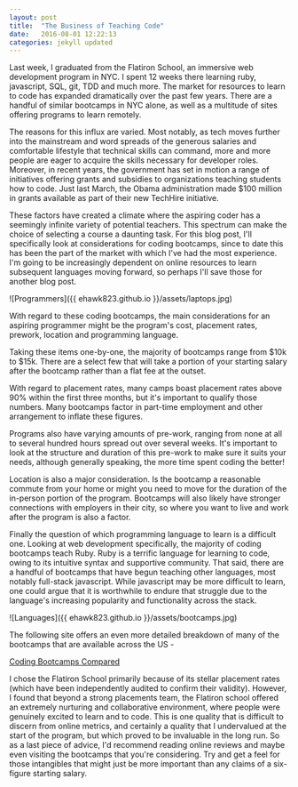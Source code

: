```yaml
---
layout: post
title:  "The Business of Teaching Code"
date:   2016-08-01 12:22:13
categories: jekyll updated
---
```


Last week, I graduated from the Flatiron School, an immersive web development program in NYC. I spent 12 weeks there learning ruby, javascript, SQL, git, TDD and much more. The market for resources to learn to code has expanded dramatically over the past few years. There are a handful of similar bootcamps in NYC alone, as well as a multitude of sites offering programs to learn remotely.

The reasons for this influx are varied. Most notably, as tech moves further into the mainstream and word spreads of the generous salaries and comfortable lifestyle that technical skills can command, more and more people are eager to acquire the skills necessary for developer roles. Moreover, in recent years, the government has set in motion a range of initiatives offering grants and subsidies to organizations teaching students how to code. Just last March, the Obama administration made $100 million in grants available as part of their new TechHire initiative.

These factors have created a climate where the aspiring coder has a seemingly infinite variety of potential teachers. This spectrum can make the choice of selecting a course a daunting task. For this blog post, I'll specifically look at considerations for coding bootcamps, since to date this has been the part of the market with which I've had the most experience. I'm going to be increasingly dependent on online resources to learn subsequent languages moving forward, so perhaps I'll save those for another blog post.

![Programmers]({{ ehawk823.github.io }}/assets/laptops.jpg)

With regard to these coding bootcamps, the main considerations for an aspiring programmer might be the program's cost, placement rates, prework, location and programming language.

Taking these items one-by-one, the majority of bootcamps range from $10k to $15k. There are a select few that will take a portion of your starting salary after the bootcamp rather than a flat fee at the outset.

With regard to placement rates, many camps boast placement rates above 90% within the first three months, but it's important to qualify those numbers. Many bootcamps factor in part-time employment and other arrangement to inflate these figures.

Programs also have varying amounts of pre-work, ranging from none at all to several hundred hours spread out over several weeks. It's important to look at the structure and duration of this pre-work to make sure it suits your needs, although generally speaking, the more time spent coding the better!

Location is also a major consideration. Is the bootcamp a reasonable commute from your home or might you need to move for the duration of the in-person portion of the program. Bootcamps will also likely have stronger connections with employers in their city, so where you want to live and work after the program is also a factor.

Finally the question of which programming language to learn is a difficult one. Looking at web development specifically, the majority of coding bootcamps teach Ruby. Ruby is a terrific language for learning to code, owing to its intuitive syntax and supportive community. That said, there are a handful of bootcamps that have begun teaching other languages, most notably full-stack javascript. While javascript may be more difficult to learn, one could argue that it is worthwhile to endure that struggle due to the language's increasing popularity and functionality across the stack.

![Languages]({{ ehawk823.github.io }}/assets/bootcamps.jpg)

The following site offers an even more detailed breakdown of many of the bootcamps that are available across the US -

[Coding Bootcamps Compared](http://www.skilledup.com/articles/the-ultimate-guide-to-coding-bootcamps-the-exhaustive-list)

I chose the Flatiron School primarily because of its stellar placement rates (which have been independently audited to confirm their validity). However, I found that beyond a strong placements team, the Flatiron school offered an extremely nurturing and collaborative environment, where people were genuinely excited to learn and to code. This is one quality that is difficult to discern from online metrics, and certainly a quality that I undervalued at the start of the program, but which proved to be invaluable in the long run. So as a last piece of advice, I'd recommend reading online reviews and maybe even visiting the bootcamps that you're considering. Try and get a feel for those intangibles that might just be more important than any claims of a six-figure starting salary.
